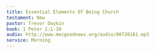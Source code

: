 ```yaml
---
title: Essential Elements Of Being Church
testament: New
pastor: Trevor Daykin
book: 1 Peter 2:1-10
audio: http://www.mecgoodnews.org/audio/80720181.mp3
service: Morning
---
```


